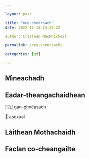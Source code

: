 ```yaml
---

layout: post

title: "neo-sheòrsach"
date: 2022-12-15 14:25:22

author:'Crìstean MacMhìcheil

permalink: /neo-sheorsach/

categories: [gd]

---
```


## Mìneachadh

## Eadar-theangachaidhean

&#x1f1ee;&#x1f1ea; gan-ghnéasach

&#x1f3f4;&#xe0067;&#xe0062;&#xe0065;&#xe006e;&#xe0067;&#xe007f; asexual

## Làithean Mothachaidh

## Faclan co-cheangailte